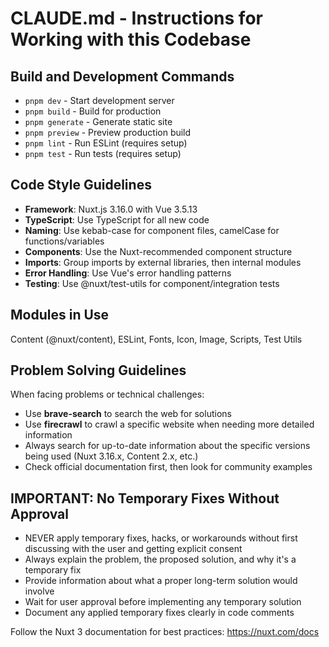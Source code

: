 # CLAUDE.md - Instructions for Working with this Codebase

## Build and Development Commands
- `pnpm dev` - Start development server
- `pnpm build` - Build for production
- `pnpm generate` - Generate static site
- `pnpm preview` - Preview production build
- `pnpm lint` - Run ESLint (requires setup)
- `pnpm test` - Run tests (requires setup)

## Code Style Guidelines
- **Framework**: Nuxt.js 3.16.0 with Vue 3.5.13
- **TypeScript**: Use TypeScript for all new code
- **Naming**: Use kebab-case for component files, camelCase for functions/variables
- **Components**: Use the Nuxt-recommended component structure
- **Imports**: Group imports by external libraries, then internal modules
- **Error Handling**: Use Vue's error handling patterns
- **Testing**: Use @nuxt/test-utils for component/integration tests

## Modules in Use
Content (@nuxt/content), ESLint, Fonts, Icon, Image, Scripts, Test Utils

## Problem Solving Guidelines
When facing problems or technical challenges:
- Use **brave-search** to search the web for solutions
- Use **firecrawl** to crawl a specific website when needing more detailed information
- Always search for up-to-date information about the specific versions being used (Nuxt 3.16.x, Content 2.x, etc.)
- Check official documentation first, then look for community examples

## IMPORTANT: No Temporary Fixes Without Approval
- NEVER apply temporary fixes, hacks, or workarounds without first discussing with the user and getting explicit consent
- Always explain the problem, the proposed solution, and why it's a temporary fix
- Provide information about what a proper long-term solution would involve
- Wait for user approval before implementing any temporary solution
- Document any applied temporary fixes clearly in code comments

Follow the Nuxt 3 documentation for best practices: https://nuxt.com/docs